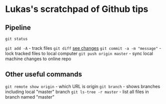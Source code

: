 # Lukas's scratchpad of Github tips

## Pipeline

```git status```

```git add -A``` - track files
```git diff``` [see changes](https://stackoverflow.com/questions/2529441/how-to-read-the-output-from-git-diff)
```git commit -a -m "message"``` - lock tracked files to local computer
```git push origin master``` - sync local machine changes to online repo

## Other useful commands
```git remote show origin``` - which URL is origin
```git branch``` - shows branches including local "master" branch
```git ls-tree -r master``` - list all files in branch named "master"
